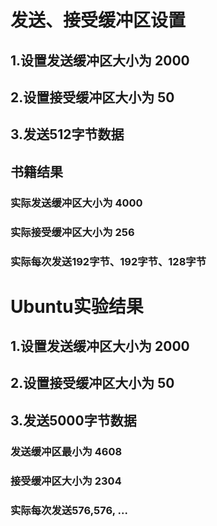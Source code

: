 # 发送、接受缓冲区设置 #
## 1.设置发送缓冲区大小为 2000  ##
## 2.设置接受缓冲区大小为 50  ##
## 3.发送512字节数据 ##
## 书籍结果 ##
### 实际发送缓冲区大小为 4000 ###
### 实际接受缓冲区大小为 256 ###
### 实际每次发送192字节、192字节、128字节 ###


# Ubuntu实验结果 #
## 1.设置发送缓冲区大小为 2000  ##
## 2.设置接受缓冲区大小为 50  ##
## 3.发送5000字节数据 ##
### 发送缓冲区最小为 4608 ###
### 接受缓冲区大小为 2304 ###
### 实际每次发送576,576, ... ###